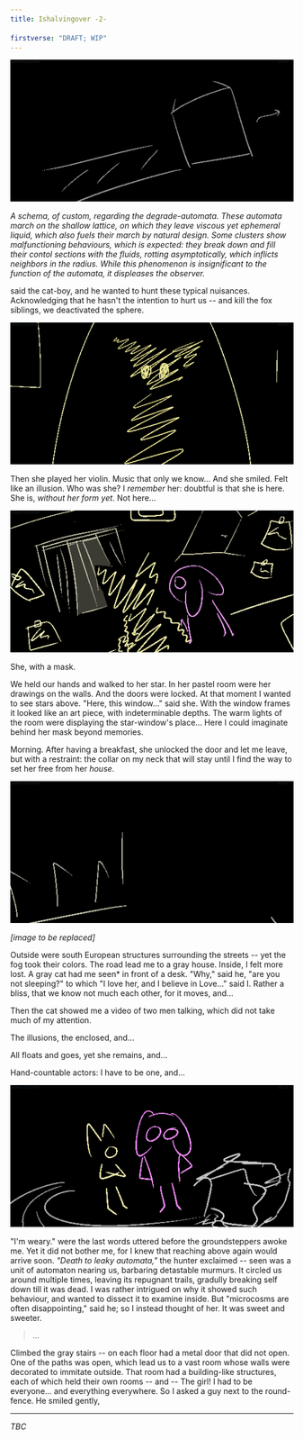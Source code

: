 ```yaml
---
title: Ishalvingover -2-

firstverse: "DRAFT; WIP"
---
```


![/imgs_ishalvingover/250914_iho_schema_degrade_automata.png](/imgs_ishalvingover/250914_iho_schema_degrade_automata.png)

*A schema, of custom, regarding the degrade-automata. These automata march on the shallow lattice, on which they leave viscous yet ephemeral liquid, which also fuels their march by natural design. Some clusters show malfunctioning behaviours, which is expected: they break down and fill their contol sections with the fluids, rotting asymptotically, which inflicts neighbors in the radius. While this phenomenon is insignificant to the function of the automata, it displeases the observer.*

said the cat-boy, and he wanted to hunt these typical nuisances. Acknowledging that he hasn't the intention to hurt us -- and kill the fox siblings, we deactivated the sphere.

![/imgs_ishalvingover/250918_iho_she_played_her_violin.png](/imgs_ishalvingover/250918_iho_she_played_her_violin.png)

Then she played her violin. Music that only we know... And she smiled. Felt like an illusion. Who was she? I *remember* her: doubtful is that she is here. She is, *without her form yet*. Not here...

![/imgs_ishalvingover/250922_iho_she_with_a_mask.png](/imgs_ishalvingover/250922_iho_she_with_a_mask.png)

She, with a mask.

We held our hands and walked to her star. In her pastel room were her drawings on the walls. And the doors were locked. At that moment I wanted to see stars above. "Here, this window..." said she. With the window frames it looked like an art piece, with indeterminable depths. The warm lights of the room were displaying the star-window's place... Here I could imaginate behind her mask beyond memories.

Morning. After having a breakfast, she unlocked the door and let me leave, but with a restraint: the collar on my neck that will stay until I find the way to set her free from her *house*.

![/imgs_ishalvingover/250929_iho_outside_were_structures.png](/imgs_ishalvingover/250929_iho_outside_were_structures.png)
<p class="text-align-center"><i>[image to be replaced]</i></p>

Outside were south European structures surrounding the streets -- yet the fog took their colors. The road lead me to a gray house. Inside, I felt more lost. A gray cat had me seen* in front of a desk. "Why," said he, "are you not sleeping?" to which "I love her, and I believe in Love..." said I. Rather a bliss, that we know not much each other, for it moves, and...

Then the cat showed me a video of two men talking, which did not take much of my attention.

The illusions, the enclosed, and...

All floats and goes, yet she remains, and...

Hand-countable actors: I have to be one, and...

![/imgs_ishalvingover/251002_iho_groundsteppers_awoke_me.png](/imgs_ishalvingover/251002_iho_groundsteppers_awoke_me.png)

"I'm weary." were the last words uttered before the groundsteppers awoke me. Yet it did not bother me, for I knew that reaching above again would arrive soon. *"Death to leaky automata,"* the hunter exclaimed -- seen was a unit of automaton nearing us, barbaring detastable murmurs. It circled us around multiple times, leaving its repugnant trails, gradully breaking self down till it was dead. I was rather intrigued on why it showed such behaviour, and wanted to dissect it to examine inside. But "microcosms are often disappointing," said he; so I instead thought of her. It was sweet and sweeter. 

> ...

Climbed the gray stairs -- on each floor had a metal door that did not open. One of the paths was open, which lead us to a vast room whose walls were decorated to immitate outside. That room had a building-like structures, each of which held their own rooms -- and -- The girl! I had to be everyone... and everything everywhere. So I asked a guy next to the round-fence. He smiled gently,

---

<p class="text-align-center"><i>TBC</i></p>